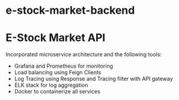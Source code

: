 # e-stock-market-backend

<h1>E-Stock Market API</h1>

<p>Incorporated microservice architecture and the following tools: </p>
<ul>
  <li>Grafana and Prometheus for monitoring</li>
  <li>Load balancing using Feign Clients</li>
  <li>Log Tracing using Response and Tracing filter with API gateway</li>
  <li>ELK stack for log aggregation</li>
  <li>Docker to containerize all services</li>
</ul>
